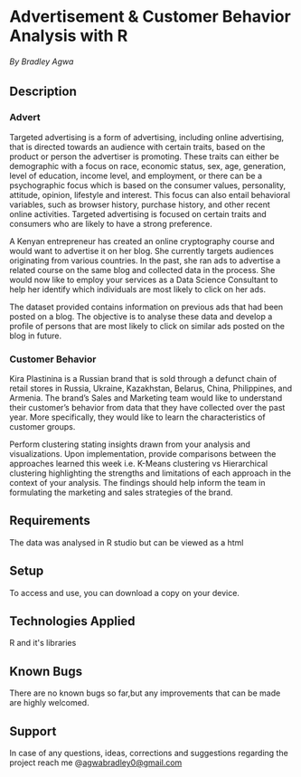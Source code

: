 # Advertisement & Customer Behavior Analysis with R
###### By Bradley Agwa

## Description
### Advert
Targeted advertising is a form of advertising, including online advertising, that is directed towards an audience with certain traits, based on the product or person the advertiser is promoting. These traits can either be demographic with a focus on race, economic status, sex, age, generation, level of education, income level, and employment, or there can be a psychographic focus which is based on the consumer values, personality, attitude, opinion, lifestyle and interest. This focus can also entail behavioral variables, such as browser history, purchase history, and other recent online activities. Targeted advertising is focused on certain traits and consumers who are likely to have a strong preference.

A Kenyan entrepreneur has created an online cryptography course and would want to advertise it on her blog. She currently targets audiences originating from various countries. In the past, she ran ads to advertise a related course on the same blog and collected data in the process. She would now like to employ your services as a Data Science Consultant to help her identify which individuals are most likely to click on her ads.

The dataset provided contains information on previous ads that had been posted on a blog. The objective is to analyse these data and develop a profile of persons that are most likely to click on similar ads posted on the blog in future.

### Customer Behavior

Kira Plastinina is a Russian brand that is sold through a defunct chain of retail stores in Russia, Ukraine, Kazakhstan, Belarus, China, Philippines, and Armenia. The brand’s Sales and Marketing team would like to understand their customer’s behavior from data that they have collected over the past year. More specifically, they would like to learn the characteristics of customer groups.

Perform clustering stating insights drawn from your analysis and visualizations.
Upon implementation, provide comparisons between the approaches learned this week i.e. K-Means clustering vs Hierarchical clustering highlighting the strengths and limitations of each approach in the context of your analysis. 
The findings should help inform the team in formulating the marketing and sales strategies of the brand.

## Requirements
The data was analysed in R studio but can be viewed as a html

## Setup 
To access and use, you can download a copy on your device.

## Technologies Applied
R and it's libraries

## Known Bugs
There are no known bugs so far,but any improvements that can be made are highly welcomed.

## Support 
In case of any questions, ideas, corrections and suggestions regarding the project reach me @agwabradley0@gmail.com
